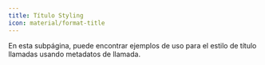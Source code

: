 ```yaml
---
title: Título Styling
icon: material/format-title
---
```


En esta subpágina, puede encontrar ejemplos de uso para el estilo de título
llamadas usando metadatos de llamada.
